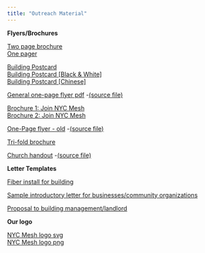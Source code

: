 ```yaml
---
title: "Outreach Material"
---
```


**Flyers/Brochures**

[Two page brochure](Brochure.pdf)  
[One pager](Priorities-One-Pager.pdf)  

[Building Postcard](flyer.jpg)  
[Building Postcard [Black & White]](flyer-bw.jpg)  
[Building Postcard [Chinese]](flyer-chinese.jpg)

[General one-page flyer pdf](leaflet-bw.pdf) -[(source file)](leaflet-rtfd.zip)

[Brochure 1: Join NYC Mesh](NYC_Mesh_Brochure_01.jpg)  
[Brochure 2: Join NYC Mesh](NYC_Mesh_Brochure_02.jpg)

[One-Page flyer - old](building-leaflet.pdf) -[(source file)](building-leaflet.rtfd.zip)

[Tri-fold brochure](meshmail.pdf)

[Church handout](church.pdf) -[(source file)](https://docs.google.com/document/d/1duBRyzncVxuODrXyH7ooDki2LEmwcyuOtkZJjcC3loo/edit?usp=sharing)

**Letter Templates**

[Fiber install for building](https://docs.google.com/document/d/1UTLYMidNWN3XWmzXjnmfF_zHWAyIOqoDm1BtRGWhfoQ/edit?usp=sharing)

[Sample introductory letter for businesses/community organizations](https://docs.google.com/document/d/1_BNWaigV6LNK3PMdgQ8bhw6EDUueLUpRGxrPGZjyl2o/edit?usp=sharing)

[Proposal to building management/landlord](https://docs.google.com/document/d/1hmB5p-Zebi5frNimiwAoC7E-nAoWJGc49R2tNQW010Q/edit?usp=sharing)

**Our logo**

[NYC Mesh logo svg](logo.svg)  
[NYC Mesh logo png](logo.png)
